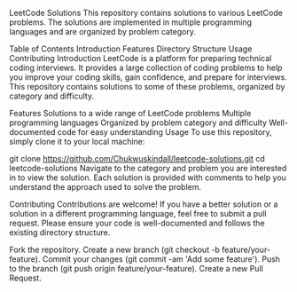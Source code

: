 LeetCode Solutions
This repository contains solutions to various LeetCode problems. The solutions are implemented in multiple programming languages and are organized by problem category.

Table of Contents
Introduction
Features
Directory Structure
Usage
Contributing
Introduction
LeetCode is a platform for preparing technical coding interviews. It provides a large collection of coding problems to help you improve your coding skills, gain confidence, and prepare for interviews. This repository contains solutions to some of these problems, organized by category and difficulty.

Features
Solutions to a wide range of LeetCode problems
Multiple programming languages
Organized by problem category and difficulty
Well-documented code for easy understanding
Usage
To use this repository, simply clone it to your local machine:

git clone https://github.com/Chukwuskindall/leetcode-solutions.git
cd leetcode-solutions
Navigate to the category and problem you are interested in to view the solution. Each solution is provided with comments to help you understand the approach used to solve the problem.

Contributing
Contributions are welcome! If you have a better solution or a solution in a different programming language, feel free to submit a pull request. Please ensure your code is well-documented and follows the existing directory structure.

Fork the repository.
Create a new branch (git checkout -b feature/your-feature).
Commit your changes (git commit -am 'Add some feature').
Push to the branch (git push origin feature/your-feature).
Create a new Pull Request.
